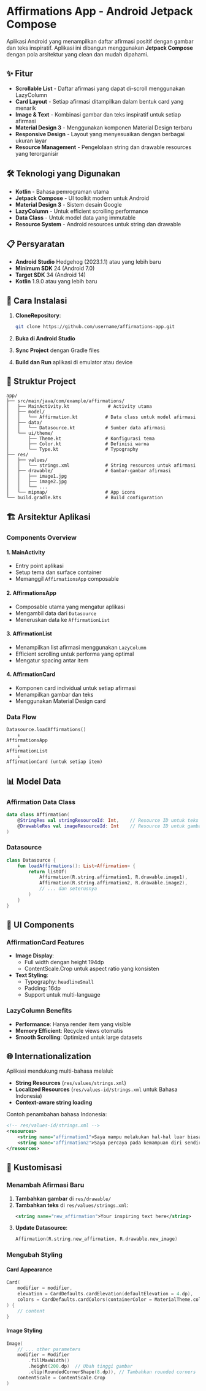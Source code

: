 # Affirmations App - Android Jetpack Compose

Aplikasi Android yang menampilkan daftar afirmasi positif dengan gambar dan teks inspiratif. Aplikasi ini dibangun menggunakan **Jetpack Compose** dengan pola arsitektur yang clean dan mudah dipahami.
## ✨ Fitur

- **Scrollable List** - Daftar afirmasi yang dapat di-scroll menggunakan LazyColumn
- **Card Layout** - Setiap afirmasi ditampilkan dalam bentuk card yang menarik
- **Image & Text** - Kombinasi gambar dan teks inspiratif untuk setiap afirmasi
- **Material Design 3** - Menggunakan komponen Material Design terbaru
- **Responsive Design** - Layout yang menyesuaikan dengan berbagai ukuran layar
- **Resource Management** - Pengelolaan string dan drawable resources yang terorganisir

## 🛠️ Teknologi yang Digunakan

- **Kotlin** - Bahasa pemrograman utama
- **Jetpack Compose** - UI toolkit modern untuk Android
- **Material Design 3** - Sistem desain Google
- **LazyColumn** - Untuk efficient scrolling performance
- **Data Class** - Untuk model data yang immutable
- **Resource System** - Android resources untuk string dan drawable

## 📋 Persyaratan

- **Android Studio** Hedgehog (2023.1.1) atau yang lebih baru
- **Minimum SDK** 24 (Android 7.0)
- **Target SDK** 34 (Android 14)
- **Kotlin** 1.9.0 atau yang lebih baru

## 🚀 Cara Instalasi

1. **CloneRepository**:
   ```bash
   git clone https://github.com/username/affirmations-app.git
   ```

2. **Buka di Android Studio**

3. **Sync Project** dengan Gradle files

4. **Build dan Run** aplikasi di emulator atau device

## 📁 Struktur Project

```
app/
├── src/main/java/com/example/affirmations/
│   ├── MainActivity.kt              # Activity utama
│   ├── model/
│   │   └── Affirmation.kt          # Data class untuk model afirmasi
│   ├── data/
│   │   └── Datasource.kt           # Sumber data afirmasi
│   └── ui/theme/
│       ├── Theme.kt                # Konfigurasi tema
│       ├── Color.kt                # Definisi warna
│       └── Type.kt                 # Typography
├── res/
│   ├── values/
│   │   └── strings.xml             # String resources untuk afirmasi
│   ├── drawable/                   # Gambar-gambar afirmasi
│   │   ├── image1.jpg
│   │   ├── image2.jpg
│   │   └── ...
│   └── mipmap/                     # App icons
└── build.gradle.kts                # Build configuration
```

## 🏗️ Arsitektur Aplikasi

### Components Overview

#### 1. **MainActivity**
- Entry point aplikasi
- Setup tema dan surface container
- Memanggil `AffirmationsApp` composable

#### 2. **AffirmationsApp**
- Composable utama yang mengatur aplikasi
- Mengambil data dari `Datasource`
- Meneruskan data ke `AffirmationList`

#### 3. **AffirmationList**
- Menampilkan list afirmasi menggunakan `LazyColumn`
- Efficient scrolling untuk performa yang optimal
- Mengatur spacing antar item

#### 4. **AffirmationCard**
- Komponen card individual untuk setiap afirmasi
- Menampilkan gambar dan teks
- Menggunakan Material Design card

### Data Flow

```
Datasource.loadAffirmations() 
    ↓
AffirmationsApp 
    ↓
AffirmationList 
    ↓
AffirmationCard (untuk setiap item)
```

## 📊 Model Data

### Affirmation Data Class
```kotlin
data class Affirmation(
    @StringRes val stringResourceId: Int,    // Resource ID untuk teks afirmasi
    @DrawableRes val imageResourceId: Int    // Resource ID untuk gambar
)
```

### Datasource
```kotlin
class Datasource {
    fun loadAffirmations(): List<Affirmation> {
        return listOf(
            Affirmation(R.string.affirmation1, R.drawable.image1),
            Affirmation(R.string.affirmation2, R.drawable.image2),
            // ... dan seterusnya
        )
    }
}
```

## 🎨 UI Components

### AffirmationCard Features
- **Image Display**:
  - Full width dengan height 194dp
  - ContentScale.Crop untuk aspect ratio yang konsisten
- **Text Styling**:
  - Typography: `headlineSmall`
  - Padding: 16dp
  - Support untuk multi-language

### LazyColumn Benefits
- **Performance**: Hanya render item yang visible
- **Memory Efficient**: Recycle views otomatis
- **Smooth Scrolling**: Optimized untuk large datasets

## 🌐 Internationalization

Aplikasi mendukung multi-bahasa melalui:
- **String Resources** (`res/values/strings.xml`)
- **Localized Resources** (`res/values-id/strings.xml` untuk Bahasa Indonesia)
- **Context-aware string loading**

Contoh penambahan bahasa Indonesia:
```xml
<!-- res/values-id/strings.xml -->
<resources>
    <string name="affirmation1">Saya mampu melakukan hal-hal luar biasa.</string>
    <string name="affirmation2">Saya percaya pada kemampuan diri sendiri.</string>
</resources>
```

## 🔧 Kustomisasi

### Menambah Afirmasi Baru

1. **Tambahkan gambar** di `res/drawable/`
2. **Tambahkan teks** di `res/values/strings.xml`:
   ```xml
   <string name="new_affirmation">Your inspiring text here</string>
   ```
3. **Update Datasource**:
   ```kotlin
   Affirmation(R.string.new_affirmation, R.drawable.new_image)
   ```

### Mengubah Styling

#### Card Appearance
```kotlin
Card(
    modifier = modifier,
    elevation = CardDefaults.cardElevation(defaultElevation = 4.dp),
    colors = CardDefaults.cardColors(containerColor = MaterialTheme.colorScheme.surface)
) {
    // content
}
```

#### Image Styling
```kotlin
Image(
    // ... other parameters
    modifier = Modifier
        .fillMaxWidth()
        .height(200.dp)  // Ubah tinggi gambar
        .clip(RoundedCornerShape(8.dp)), // Tambahkan rounded corners
    contentScale = ContentScale.Crop
)
```


